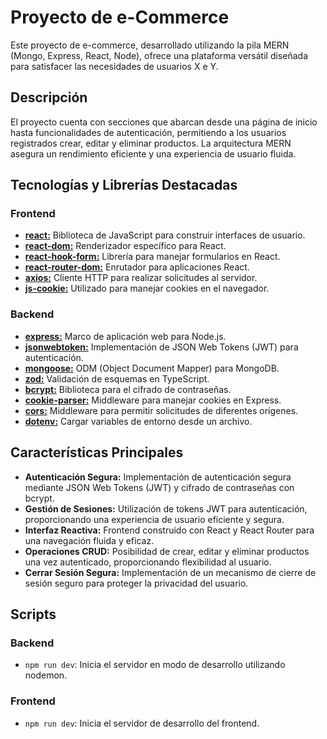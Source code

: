 # Proyecto de e-Commerce

Este proyecto de e-commerce, desarrollado utilizando la pila MERN (Mongo, Express, React, Node), ofrece una plataforma versátil diseñada para satisfacer las necesidades de usuarios X e Y. 

## Descripción

El proyecto cuenta con secciones que abarcan desde una página de inicio hasta funcionalidades de autenticación, permitiendo a los usuarios registrados crear, editar y eliminar productos. La arquitectura MERN asegura un rendimiento eficiente y una experiencia de usuario fluida.

## Tecnologías y Librerías Destacadas

### Frontend

- [**react:**](https://reactjs.org/) Biblioteca de JavaScript para construir interfaces de usuario.
- [**react-dom:**](https://reactjs.org/docs/react-dom.html) Renderizador específico para React.
- [**react-hook-form:**](https://react-hook-form.com/) Librería para manejar formularios en React.
- [**react-router-dom:**](https://reactrouter.com/web/guides/quick-start) Enrutador para aplicaciones React.
- [**axios:**](https://www.npmjs.com/package/axios) Cliente HTTP para realizar solicitudes al servidor.
- [**js-cookie:**](https://www.npmjs.com/package/js-cookie) Utilizado para manejar cookies en el navegador.

### Backend

- [**express:**](https://expressjs.com/) Marco de aplicación web para Node.js.
- [**jsonwebtoken:**](https://www.npmjs.com/package/jsonwebtoken) Implementación de JSON Web Tokens (JWT) para autenticación.
- [**mongoose:**](https://mongoosejs.com/) ODM (Object Document Mapper) para MongoDB.
- [**zod:**](https://www.npmjs.com/package/zod) Validación de esquemas en TypeScript.
- [**bcrypt:**](https://www.npmjs.com/package/bcrypt) Biblioteca para el cifrado de contraseñas.
- [**cookie-parser:**](https://www.npmjs.com/package/cookie-parser) Middleware para manejar cookies en Express.
- [**cors:**](https://www.npmjs.com/package/cors) Middleware para permitir solicitudes de diferentes orígenes.
- [**dotenv:**](https://www.npmjs.com/package/dotenv) Cargar variables de entorno desde un archivo.

## Características Principales

- **Autenticación Segura:** Implementación de autenticación segura mediante JSON Web Tokens (JWT) y cifrado de contraseñas con bcrypt.
- **Gestión de Sesiones:** Utilización de tokens JWT para autenticación, proporcionando una experiencia de usuario eficiente y segura.
- **Interfaz Reactiva:** Frontend construido con React y React Router para una navegación fluida y eficaz.
- **Operaciones CRUD:** Posibilidad de crear, editar y eliminar productos una vez autenticado, proporcionando flexibilidad al usuario.
- **Cerrar Sesión Segura:** Implementación de un mecanismo de cierre de sesión seguro para proteger la privacidad del usuario.


## Scripts

### Backend

- `npm run dev`: Inicia el servidor en modo de desarrollo utilizando nodemon.

### Frontend

- `npm run dev`: Inicia el servidor de desarrollo del frontend.


